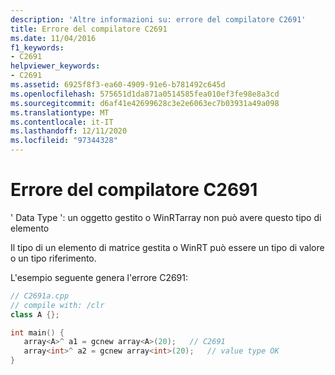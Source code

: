 ```yaml
---
description: 'Altre informazioni su: errore del compilatore C2691'
title: Errore del compilatore C2691
ms.date: 11/04/2016
f1_keywords:
- C2691
helpviewer_keywords:
- C2691
ms.assetid: 6925f8f3-ea60-4909-91e6-b781492c645d
ms.openlocfilehash: 575651d1da871a0514585fea010ef3fe98e8a3cd
ms.sourcegitcommit: d6af41e42699628c3e2e6063ec7b03931a49a098
ms.translationtype: MT
ms.contentlocale: it-IT
ms.lasthandoff: 12/11/2020
ms.locfileid: "97344328"
---
```

# <a name="compiler-error-c2691"></a>Errore del compilatore C2691

' Data Type ': un oggetto gestito o WinRTarray non può avere questo tipo di elemento

Il tipo di un elemento di matrice gestita o WinRT può essere un tipo di valore o un tipo riferimento.

L'esempio seguente genera l'errore C2691:

```cpp
// C2691a.cpp
// compile with: /clr
class A {};

int main() {
   array<A>^ a1 = gcnew array<A>(20);   // C2691
   array<int>^ a2 = gcnew array<int>(20);   // value type OK
}
```
